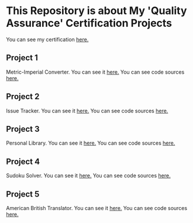 # This Repository is about My 'Quality Assurance' Certification Projects

You can see my certification [here.](https://www.freecodecamp.org/certification/AbrahamBilici/quality-assurance-v7)

## Project 1 
Metric-Imperial Converter. You can see it [here.](https://vcx5yc-3030.csb.app/) You can see code sources [here.](https://github.com/AbrahamBilici/QualityAssuranceMetric-Imperial-Converter)

## Project 2
Issue Tracker. You can see it [here.](https://yellow-fir-bosworth.glitch.me/) You can see code sources [here.](https://github.com/AbrahamBilici/Issue-Tracker-fcc-certification)

## Project 3
Personal Library. You can see it [here.](https://chocolate-hill-currency.glitch.me/) You can see code sources [here.](https://github.com/AbrahamBilici/QualityAssurancePersonalLibraryFCC)

## Project 4
Sudoku Solver. You can see it [here.](https://sudokusolverfcc.glitch.me/) You can see code sources [here.](https://github.com/AbrahamBilici/QualityAssuranceSudokuSolverFCC)

## Project 5
American British Translator. You can see it [here.](https://eager-roasted-plot.glitch.me/) You can see code sources [here.](https://github.com/AbrahamBilici/QualityAssuranceAmericanBritishTranslatorFCC)

